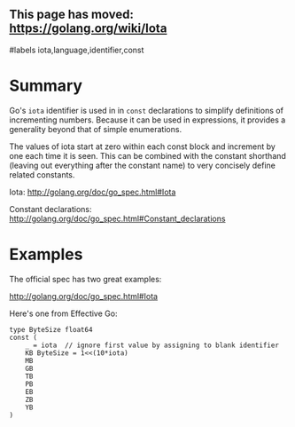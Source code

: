 ## This page has moved: https://golang.org/wiki/Iota ##
#labels iota,language,identifier,const

# Summary #

Go's `iota` identifier is used in in `const` declarations to simplify definitions of incrementing numbers. Because it can be used in expressions, it provides a generality beyond that of simple enumerations.

The values of iota start at zero within each const block and increment by one each time it is seen.  This can be combined with the constant shorthand (leaving out everything after the constant name) to very concisely define related constants.

Iota: http://golang.org/doc/go_spec.html#Iota

Constant declarations: http://golang.org/doc/go_spec.html#Constant_declarations

# Examples #

The official spec has two great examples:

http://golang.org/doc/go_spec.html#Iota

Here's one from Effective Go:

```
type ByteSize float64
const (
    _ = iota  // ignore first value by assigning to blank identifier
    KB ByteSize = 1<<(10*iota)
    MB
    GB
    TB
    PB
    EB
    ZB
    YB
)
```
